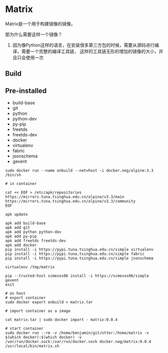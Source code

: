 Matrix
=========================
Matrix是一个用于构建镜像的镜像。

那为什么需要这样一个镜像？
1. 因为像Python这样的语言，在安装很多第三方包的时候，需要从源码进行编译，需要一个完整的编译工具链， 这样的工具链无形的增加的镜像的大小，并且只会使用一次 

Build
---------------------

Pre-installed
---------------------
- build-base
- git
- python
- python-dev
- py-pip
- freetds
- freetds-dev
- docker
- virtualenv
- fabric
- jsonschema
- gevent


```shell
sudo docker run --name onbuild --net=host -i docker.neg/alpine:3.3 /bin/sh

# in container

cat << EOF > /etc/apk/repositories
https://mirrors.tuna.tsinghua.edu.cn/alpine/v3.3/main
https://mirrors.tuna.tsinghua.edu.cn/alpine/v3.3/community
EOF

apk update

apk add build-base
apk add git
apk add python python-dev
apk add py-pip
apk add freetds freetds-dev
apk add docker
pip install -i https://pypi.tuna.tsinghua.edu.cn/simple virtualenv
pip install -i https://pypi.tuna.tsinghua.edu.cn/simple fabric
pip install -i https://pypi.tuna.tsinghua.edu.cn/simple jsonschema

virtualenv /tmp/matrix

pip --trusted-host scmesos06 install -i https://scmesos06/simple gevent
exit

# on host
# export container
sudo docker export onbuild > matrix.tar

# import container as a image

cat matrix.tar | sudo docker import - matrix:0.0.4

# start container
sudo docker run --rm -v /home/benjamin/git/otter:/home/matrix -v $(which docker):$(which docker) -v /var/run/docker.sock:/var/run/docker.sock docker.neg/matrix:0.0.4 /usr/local/bin/matrix.sh

```